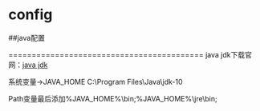 # config

##java配置

==========================================
java jdk下载官网：<a href="http://www.oracle.com/technetwork/java/javase/downloads/index.html" target="_blank">java jdk</a>

系统变量->JAVA_HOME C:\Program Files\Java\jdk-10

Path变量最后添加%JAVA_HOME%\bin;%JAVA_HOME%\jre\bin;

